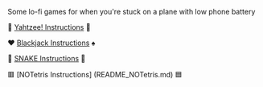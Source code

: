 Some lo-fi games for when you're stuck on a plane with low phone battery

:game_die: [Yahtzee! Instructions](README_yahtzee.md) :game_die:

:hearts: [Blackjack Instructions](README_blackjack.md) :spades:

:snake: [SNAKE Instructions](README_SNAKE.md) :snake:

:red_square: [NOTetris Instructions] (README_NOTetris.md) :blue_square: